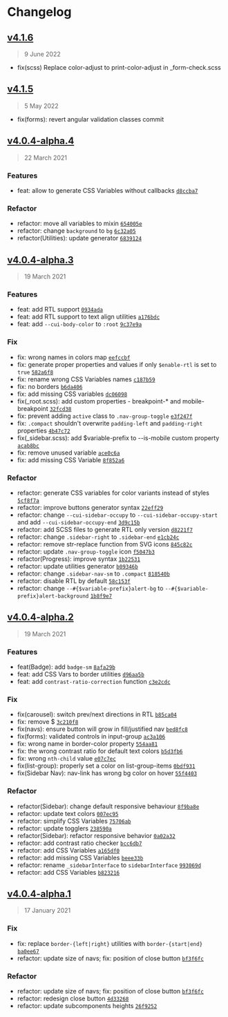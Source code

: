 # Changelog

## [v4.1.6](https://github.com/coreui/coreui/compare/v4.1.5...v4.1.6)

> 9 June 2022

- fix(scss) Replace color-adjust to print-color-adjust in _form-check.scss

## [v4.1.5](https://github.com/coreui/coreui/compare/v4.1.4...v4.1.5)

> 5 May 2022

- fix(forms): revert angular validation classes commit

<!-- auto-changelog-above -->
## [v4.0.4-alpha.4](https://github.com/coreui/coreui/compare/v4.0.4-alpha.3...v4.0.4-alpha.4)

> 22 March 2021

### Features

- feat: allow to generate CSS Variables without callbacks [`d8ccba7`](https://github.com/coreui/coreui/commit/d8ccba78684ac3cbea15a246b6408f6f218cc6ec)

### Refactor

- refactor: move all variables to mixin [`654005e`](https://github.com/coreui/coreui/commit/654005e76f2cf2fb5464463ffdb28a67d2efb61f)
- refactor: change `background` to `bg` [`6c32a05`](https://github.com/coreui/coreui/commit/6c32a05d759de9570bea3cc53c75d13a42efdbce)
- refactor(Utilities): update generator [`6839124`](https://github.com/coreui/coreui/commit/68391246b2a2e003d8d4e928386c15638ed90128)

## [v4.0.4-alpha.3](https://github.com/coreui/coreui/compare/v4.0.4-alpha.2...v4.0.4-alpha.3)

> 19 March 2021

### Features

- feat: add RTL support [`0934ada`](https://github.com/coreui/coreui/commit/0934ada4355c90607d13b3bf19dd82252339387e)
- feat: add RTL support to text align utilities [`a176bdc`](https://github.com/coreui/coreui/commit/a176bdcc8ce8b0202fe7af1d9a9c38a8a1be2237)
- feat: add `--cui-body-color` to `:root` [`9c37e9a`](https://github.com/coreui/coreui/commit/9c37e9a50a71e0f718471fe60ec6e8d2c27ae3e6)

### Fix

- fix: wrong names in colors map [`eefccbf`](https://github.com/coreui/coreui/commit/eefccbfcb6e8a3d1dbc7fa406a3f498e738aabbe)
- fix: generate proper properties and values if only `$enable-rtl` is set to `true` [`582a6f8`](https://github.com/coreui/coreui/commit/582a6f85a3117759f50f5f97bfaf805cc1185ada)
- fix: rename wrong CSS Variables names [`c187b59`](https://github.com/coreui/coreui/commit/c187b59bc2f8c2dcf591541891b401743101c731)
- fix: no borders [`b6da406`](https://github.com/coreui/coreui/commit/b6da40674d17503a418a05648ffc5075d63814b4)
- fix: add missing CSS variables [`dc06098`](https://github.com/coreui/coreui/commit/dc06098f395d328f7bd99d0660654a246542ced3)
- fix(_root.scss): add custom properties - breakpoint-* and mobile-breakpoint [`32fcd38`](https://github.com/coreui/coreui/commit/32fcd380170c45e7adc4f26a98d255fd5c62d118)
- fix: prevent adding `active` class to `.nav-group-toggle` [`e3f247f`](https://github.com/coreui/coreui/commit/e3f247f07a935147a196ffc4ea8e5a8938752b51)
- fix: `.compact` shouldn't overwrite `padding-left` and `padding-right` properties [`4b47c72`](https://github.com/coreui/coreui/commit/4b47c721c2bf3ac1ec1f0db8829e01e3e858309a)
- fix(_sidebar.scss): add $variable-prefix to --is-mobile custom property [`acab8bc`](https://github.com/coreui/coreui/commit/acab8bc26c0a04f4318b90125de2541f1582b576)
- fix: remove unused variable [`ace0c6a`](https://github.com/coreui/coreui/commit/ace0c6a8f511c694859c6e6bbb596e655951cb0e)
- fix: add missing CSS Variable [`8f852a6`](https://github.com/coreui/coreui/commit/8f852a6431fd82d069771e6d7ed7beb875047555)

### Refactor

- refactor: generate CSS variables for color variants instead of styles [`5cf8f7a`](https://github.com/coreui/coreui/commit/5cf8f7a6da6d3a2052447765a1e4369191ab5b4d)
- refactor: improve buttons generator syntax [`22eff29`](https://github.com/coreui/coreui/commit/22eff298e17574b8bf26d0ef46eac2421d850190)
- refactor: change `--cui-sidebar-occupy` to `--cui-sidebar-occupy-start` and add `--cui-sidebar-occupy-end` [`3d9c15b`](https://github.com/coreui/coreui/commit/3d9c15b262ba171f29434b0f67f09efc95f4b44a)
- refactor: add SCSS files to generate RTL only version [`d8221f7`](https://github.com/coreui/coreui/commit/d8221f791567b63988b069021e9a1ce66ae41ca3)
- refactor: change `.sidebar-right` to `.sidebar-end` [`e1cb24c`](https://github.com/coreui/coreui/commit/e1cb24c267635c0763e2bccd9aa093e87739eb75)
- refactor: remove str-replace function from SVG icons [`845c82c`](https://github.com/coreui/coreui/commit/845c82c2a8b655ad15c119e642c870d505d9d87e)
- refactor: update `.nav-group-toggle` icon [`f5047b3`](https://github.com/coreui/coreui/commit/f5047b39c879b7ff2d0bb242ad1ad6d9e4187425)
- refactor(Progress): improve syntax [`1b22531`](https://github.com/coreui/coreui/commit/1b225310f7bae2480ba21fc7b89c5a1ea2fc2e1a)
- refactor: update utilities generator [`b09346b`](https://github.com/coreui/coreui/commit/b09346b69c28865b27a5251c853ebb498c01f2c3)
- refactor: change `.sidebar-nav-sm` to `.compact` [`818540b`](https://github.com/coreui/coreui/commit/818540b7396545b9a039b360c897940f81b8002d)
- refactor: disable RTL by default [`58c153f`](https://github.com/coreui/coreui/commit/58c153ffa99c054c938ee680af518804b416d885)
- refactor: change `--#{$variable-prefix}alert-bg` to `--#{$variable-prefix}alert-background` [`1b8f9e7`](https://github.com/coreui/coreui/commit/1b8f9e71dfc2da45b64008207d5b91f72f8c8ee3)

## [v4.0.4-alpha.2](https://github.com/coreui/coreui/compare/v4.0.4-alpha.1...v4.0.4-alpha.2)

> 19 March 2021

### Features

- feat(Badge): add `badge-sm` [`8afa29b`](https://github.com/coreui/coreui/commit/8afa29be9a15696fb6755b7cb9bac3f67b478838)
- feat: add CSS Vars to border utilities [`d96aa5b`](https://github.com/coreui/coreui/commit/d96aa5bf8d89080644a0d896ed31cf8595f0db63)
- feat: add `contrast-ratio-correction` function [`c3e2cdc`](https://github.com/coreui/coreui/commit/c3e2cdc0d084a2b8cd4a4fa1b01f4824cc4e13e6)

### Fix

- fix(carousel): switch prev/next directions in RTL [`b85ca04`](https://github.com/coreui/coreui/commit/b85ca045e057d6f5982cc0cc9de4bfbf8b252a3d)
- fix: remove $ [`3c210f8`](https://github.com/coreui/coreui/commit/3c210f8373c500e017867e1d6a44a095c77c7a1d)
- fix(navs): ensure button will grow in fill/justified nav [`bed8fc8`](https://github.com/coreui/coreui/commit/bed8fc8381be8f9aad7ac95727be4ab8975b4f94)
- fix(forms): validated controls in input-group [`ac3a106`](https://github.com/coreui/coreui/commit/ac3a1069b139c12d95ca1b6ac2798e56cf01a83e)
- fix: wrong name in border-color property [`554aa81`](https://github.com/coreui/coreui/commit/554aa819955d45a862511ea1f99803e67ebeba93)
- fix: the wrong contrast ratio for default text colors [`b5d3fb6`](https://github.com/coreui/coreui/commit/b5d3fb65037a5e4c6c81fad7db1789aa54ca6579)
- fix: wrong `nth-child` value [`e07c7ec`](https://github.com/coreui/coreui/commit/e07c7ec0a78a5f4dee7f8270888e2d03873256d0)
- fix(list-group): properly set a color on list-group-items [`0bdf931`](https://github.com/coreui/coreui/commit/0bdf9315077d22022a1f35b60b830398825098ce)
- fix(Sidebar Nav): nav-link has wrong bg color on hover [`55f4403`](https://github.com/coreui/coreui/commit/55f440350bb0c775d2b413d4e2a089067d12da75)

### Refactor

- refactor(Sidebar): change default responsive behaviour [`8f9ba8e`](https://github.com/coreui/coreui/commit/8f9ba8e2b1ebe2edf528c01364000a74856578bc)
- refactor: update text colors [`007ec95`](https://github.com/coreui/coreui/commit/007ec958dbc4ecfd858e8ab49f65dcd51a75fdd1)
- refactor: simplify CSS Variables [`75706ab`](https://github.com/coreui/coreui/commit/75706ab512cfaac62c80e5ba01de5b062f202a30)
- refactor: update togglers [`238590a`](https://github.com/coreui/coreui/commit/238590ab0ec36d4dc6b98c465b8e60bc7296feca)
- refactor(Sidebar): refactor responsive behavior [`0a02a32`](https://github.com/coreui/coreui/commit/0a02a32f8897c34c7eefe7752e31e049e848e291)
- refactor: add contrast ratio checker [`bcc6db7`](https://github.com/coreui/coreui/commit/bcc6db7d7611ac65d7a2057172d28a4f6f48c03b)
- refactor: add CSS Variables [`a165df0`](https://github.com/coreui/coreui/commit/a165df026d58529379a98e2a48eb08f9e0246b72)
- refactor: add missing CSS Variables [`beee33b`](https://github.com/coreui/coreui/commit/beee33b3edc2ff5ca9ed512007bcf3cc0d1f28e8)
- refactor: rename `_sidebarInterface` to `sidebarInterface` [`993069d`](https://github.com/coreui/coreui/commit/993069deef08f349a0e4092c36f9dfb4fa953a80)
- refactor: add CSS Variables [`b823216`](https://github.com/coreui/coreui/commit/b823216f9e0c74fa18c2854b7eafcb3014422bf3)

## [v4.0.4-alpha.1](https://github.com/coreui/coreui/compare/v4.0.4-alpha.0...v4.0.4-alpha.1)

> 17 January 2021

### Fix

- fix: replace `border-{left|right}` utilities with `border-{start|end}` [`ba0ee67`](https://github.com/coreui/coreui/commit/ba0ee673b181f27a136982594e8fd8765b150ffc)
- refactor: update size of navs; fix: position of close button [`bf3f6fc`](https://github.com/coreui/coreui/commit/bf3f6fc522d61327e610a48cbeabb635e1364e32)

### Refactor

- refactor: update size of navs; fix: position of close button [`bf3f6fc`](https://github.com/coreui/coreui/commit/bf3f6fc522d61327e610a48cbeabb635e1364e32)
- refactor: redesign close button [`4d33268`](https://github.com/coreui/coreui/commit/4d33268d9031afa43ff932de4976fb872b011d00)
- refactor: update subcomponents heights [`26f9252`](https://github.com/coreui/coreui/commit/26f9252cd9f0dbefb8ed405502560f30c1439397)
